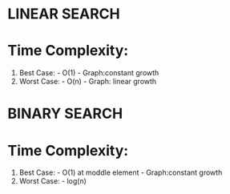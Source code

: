 # LINEAR SEARCH

# Time Complexity:
   1. Best Case:
              - O(1)
              - Graph:constant growth 
   2. Worst Case:
             - O(n)
             - Graph: linear growth
 # BINARY SEARCH
 
  # Time Complexity:
  
  1) Best Case:
              - O(1) at moddle element
              - Graph:constant growth
  2) Worst Case:
              - log(n)
    

